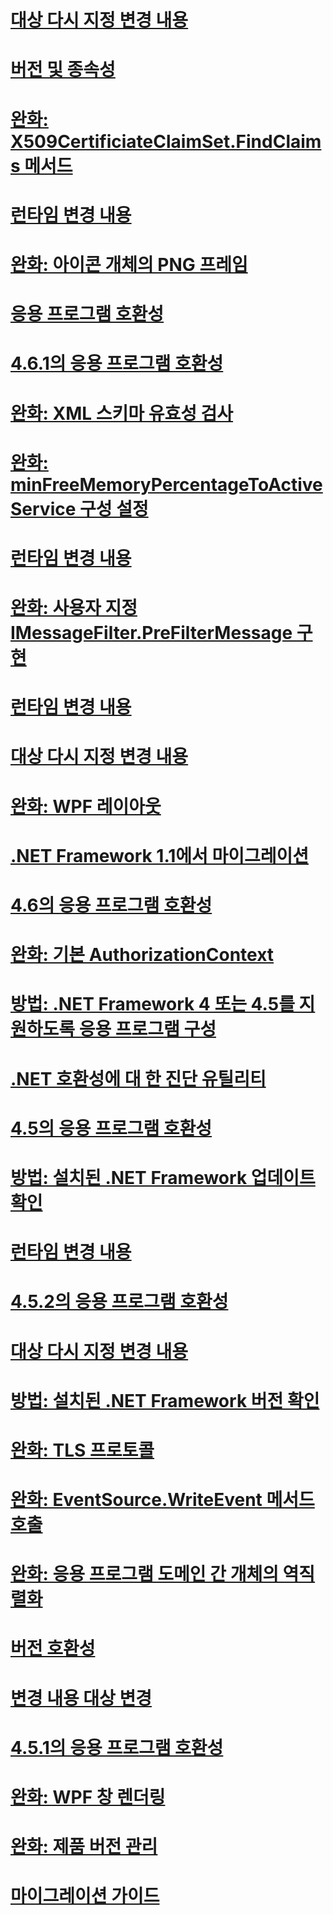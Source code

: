 # [대상 다시 지정 변경 내용](retargeting-changes-in-the-net-framework-4-6.md)
# [버전 및 종속성](versions-and-dependencies.md)
# [완화: X509CertificiateClaimSet.FindClaims 메서드](mitigation-x509certificateclaimset-findclaims-method.md)
# [런타임 변경 내용](runtime-changes-in-the-net-framework-4-5-1.md)
# [완화: 아이콘 개체의 PNG 프레임](mitigation-png-frames-in-icon-objects.md)
# [응용 프로그램 호환성](application-compatibility.md)
# [4.6.1의 응용 프로그램 호환성](application-compatibility-in-the-net-framework-4-6-1.md)
# [완화: XML 스키마 유효성 검사](mitigation-xml-schema-validation.md)
# [완화: minFreeMemoryPercentageToActiveService 구성 설정](mitigation-minfreememorypercentagetoactiveservice-configuration-setting.md)
# [런타임 변경 내용](runtime-changes-in-the-net-framework-4-6-1.md)
# [완화: 사용자 지정 IMessageFilter.PreFilterMessage 구현](mitigation-custom-imessagefilter-prefiltermessage-implementations.md)
# [런타임 변경 내용](runtime-changes-in-the-net-framework-4-5-2.md)
# [대상 다시 지정 변경 내용](retargeting-changes-in-the-net-framework-4-5-1.md)
# [완화: WPF 레이아웃](mitigation-wpf-layout.md)
# [.NET Framework 1.1에서 마이그레이션](migrating-from-the-net-framework-1-1.md)
# [4.6의 응용 프로그램 호환성](application-compatibility-in-the-net-framework-4-6.md)
# [완화: 기본 AuthorizationContext](mitigation-default-authorizationcontext.md)
# [방법: .NET Framework 4 또는 4.5를 지원하도록 응용 프로그램 구성](how-to-configure-an-app-to-support-net-framework-4-or-4-5.md)
# [.NET 호환성에 대 한 진단 유틸리티](net-compatibility-diagnostics.md)
# [4.5의 응용 프로그램 호환성](application-compatibility-in-the-net-framework-4-5.md)
# [방법: 설치된 .NET Framework 업데이트 확인](how-to-determine-which-net-framework-updates-are-installed.md)
# [런타임 변경 내용](runtime-changes-in-the-net-framework-4-6.md)
# [4.5.2의 응용 프로그램 호환성](application-compatibility-in-the-net-framework-4-5-2.md)
# [대상 다시 지정 변경 내용](retargeting-changes-in-the-net-framework-4-6-1.md)
# [방법: 설치된 .NET Framework 버전 확인](how-to-determine-which-versions-are-installed.md)
# [완화: TLS 프로토콜](mitigation-tls-protocols.md)
# [완화: EventSource.WriteEvent 메서드 호출](mitigation-eventsource-writeevent-method-calls.md)
# [완화: 응용 프로그램 도메인 간 개체의 역직렬화](mitigation-deserialization-of-objects-across-app-domains.md)
# [버전 호환성](version-compatibility.md)
# [변경 내용 대상 변경](retargeting-changes-in-the-net-framework-4-5-2.md)
# [4.5.1의 응용 프로그램 호환성](application-compatibility-in-the-net-framework-4-5-1.md)
# [완화: WPF 창 렌더링](mitigation-wpf-window-rendering.md)
# [완화: 제품 버전 관리](mitigation-product-versioning.md)
# [마이그레이션 가이드](migration-guide-to-the-net-framework-4-7-4-6-and-4-5.md)
